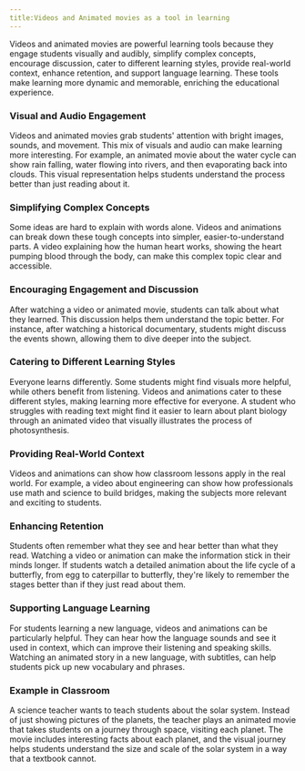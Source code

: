 ```yaml
---
title:Videos and Animated movies as a tool in learning
---
```


Videos and animated movies are powerful learning tools because they engage students visually and audibly, simplify complex concepts, encourage discussion, cater to different learning styles, provide real-world context, enhance retention, and support language learning. These tools make learning more dynamic and memorable, enriching the educational experience.

### Visual and Audio Engagement

Videos and animated movies grab students' attention with bright images, sounds, and movement. This mix of visuals and audio can make learning more interesting. For example, an animated movie about the water cycle can show rain falling, water flowing into rivers, and then evaporating back into clouds. This visual representation helps students understand the process better than just reading about it.

### Simplifying Complex Concepts

Some ideas are hard to explain with words alone. Videos and animations can break down these tough concepts into simpler, easier-to-understand parts. A video explaining how the human heart works, showing the heart pumping blood through the body, can make this complex topic clear and accessible.

### Encouraging Engagement and Discussion

After watching a video or animated movie, students can talk about what they learned. This discussion helps them understand the topic better. For instance, after watching a historical documentary, students might discuss the events shown, allowing them to dive deeper into the subject.

### Catering to Different Learning Styles

Everyone learns differently. Some students might find visuals more helpful, while others benefit from listening. Videos and animations cater to these different styles, making learning more effective for everyone. A student who struggles with reading text might find it easier to learn about plant biology through an animated video that visually illustrates the process of photosynthesis.

### Providing Real-World Context

Videos and animations can show how classroom lessons apply in the real world. For example, a video about engineering can show how professionals use math and science to build bridges, making the subjects more relevant and exciting to students.

### Enhancing Retention

Students often remember what they see and hear better than what they read. Watching a video or animation can make the information stick in their minds longer. If students watch a detailed animation about the life cycle of a butterfly, from egg to caterpillar to butterfly, they're likely to remember the stages better than if they just read about them.

### Supporting Language Learning

For students learning a new language, videos and animations can be particularly helpful. They can hear how the language sounds and see it used in context, which can improve their listening and speaking skills. Watching an animated story in a new language, with subtitles, can help students pick up new vocabulary and phrases.

### Example in Classroom

A science teacher wants to teach students about the solar system. Instead of just showing pictures of the planets, the teacher plays an animated movie that takes students on a journey through space, visiting each planet. The movie includes interesting facts about each planet, and the visual journey helps students understand the size and scale of the solar system in a way that a textbook cannot.
